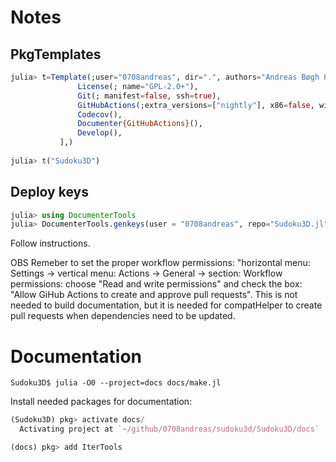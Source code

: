 # Notes

## PkgTemplates

``` julia
julia> t=Template(;user="0708andreas", dir=".", authors="Andreas Bøgh Poulsen", julia=v"1.6", plugins=[
               License(; name="GPL-2.0+"),
               Git(; manifest=false, ssh=true),
               GitHubActions(;extra_versions=["nightly"], x86=false, windows=false, osx=false), ## skip some defaults
               Codecov(),
               Documenter{GitHubActions}(),
               Develop(),
           ],)
		   
julia> t("Sudoku3D")
```



## Deploy keys

``` julia
julia> using DocumenterTools
julia> DocumenterTools.genkeys(user = "0708andreas", repo="Sudoku3D.jl")

```

Follow instructions.

OBS Remeber to set the proper workflow permissions: "horizontal menu: Settings -> vertical menu: Actions -> General -> section: Workflow permissions: choose "Read and write permissions" and check the box: "Allow GiHub Actions to create and approve pull requests". This is not needed to build documentation, but it is needed for compatHelper to create pull requests when dependencies need to be updated.


# Documentation

``` 
Sudoku3D$ julia -O0 --project=docs docs/make.jl 
```

Install needed packages for documentation:

``` julia
(Sudoku3D) pkg> activate docs/
  Activating project at `~/github/0708andreas/sudoku3d/Sudoku3D/docs`

(docs) pkg> add IterTools
```

